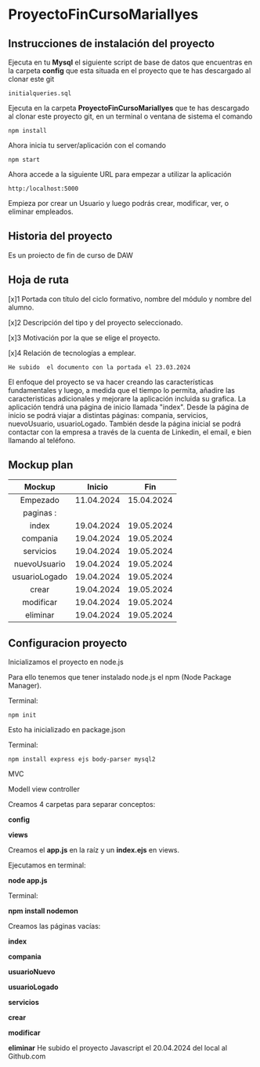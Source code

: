 # ProyectoFinCursoMariaIlyes

## Instrucciones de instalación del proyecto


Ejecuta en tu **Mysql** el siguiente script de base de datos que encuentras en la carpeta **config** que esta situada en el proyecto que te has descargado al clonar este git


    initialqueries.sql

Ejecuta en la carpeta **ProyectoFinCursoMariaIlyes** que te has descargado al clonar este proyecto git, en un terminal o ventana de sistema el comando


    npm install


Ahora inicia tu server/aplicación con el comando


    npm start


Ahora accede a la siguiente URL para empezar a utilizar la aplicación


    http:/localhost:5000


Empieza por crear un Usuario y luego podrás crear, modificar, ver, o eliminar empleados.


 
## Historia del proyecto
Es un proiecto de fin de curso de DAW

## Hoja de ruta
[x]1	Portada con título del ciclo formativo, nombre del módulo y nombre del alumno.

        
[x]2	Descripción del tipo y del proyecto seleccionado.


[x]3	Motivación por la que se elige el proyecto.


[x]4	Relación de tecnologías a emplear.


    He subido  el documento con la portada el 23.03.2024

El enfoque del proyecto se va hacer creando las características fundamentales y luego, a medida que el tiempo lo permita, añadire las caracteristicas 
adicionales y mejorare la aplicación incluida su grafica.
  La aplicación tendrá una página de inicio llamada "index". Desde la página de inicio se podrá viajar a distintas páginas:
  compania, servicios, nuevoUsuario, usuarioLogado. También desde la página inicial se podrá contactar con la empresa a través de la cuenta de Linkedin,
  el email, e bien llamando al teléfono.

## Mockup plan
| Mockup  | Inicio  |  Fin   |
| :-----: | :-----: | :-----:|
| Empezado| 11.04.2024 | 15.04.2024 |
| paginas :                |
| index       |  19.04.2024|19.05.2024|
| compania        | 19.04.2024|19.05.2024|
| servicios       | 19.04.2024|19.05.2024|
| nuevoUsuario         | 19.04.2024|19.05.2024|
| usuarioLogado       | 19.04.2024|19.05.2024|
| crear     | 19.04.2024 |19.05.2024|
| modificar    |  19.04.2024 |19.05.2024|
| eliminar    |   19.04.2024 |19.05.2024|

## Configuracion proyecto
Inicializamos el proyecto en node.js

Para ello tenemos que tener instalado node.js  el npm (Node Package Manager).

Terminal: 


    npm init

Esto ha inicializado en package.json

Terminal:

    npm install express ejs body-parser mysql2
   
MVC

Modell view controller

Creamos 4 carpetas para separar conceptos:
 
  **config**
    
   
   **views**
   


Creamos el **app.js** en la raíz y un **index.ejs** en views.

Ejecutamos en terminal: 

   **node app.js**

Terminal: 

   **npm install nodemon**

Creamos las páginas vacías:

   **index**

   **compania** 

   **usuarioNuevo**

   **usuarioLogado**

   **servicios**

   **crear**

   **modificar**

   **eliminar** 
 He subido el proyecto Javascript el 20.04.2024 del local al Github.com


